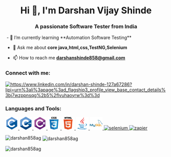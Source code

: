 <h1 align="center">Hi 👋, I'm Darshan Vijay Shinde</h1>
<h3 align="center">A passionate Software Tester from India</h3>
<img scr="https://www.google.com/imgres?q=automation%20testing%20with%20selenium%20and%20testng%20animation&imgurl=https%3A%2F%2Fimg-c.udemycdn.com%2Fcourse%2F480x270%2F1338748_ddcc_31.jpg&imgrefurl=https%3A%2F%2Fwww.udemy.com%2Fcourse%2Fcucumber-bdd-selenium-java-complete-automation-course%2F&docid=tCyAgZmzLdaByM&tbnid=nRPumJMq63UK1M&vet=12ahUKEwjblb3CxtKKAxXbhlYBHW_5HrwQM3oFCIQBEAA..i&w=480&h=270&hcb=2&ved=2ahUKEwjblb3CxtKKAxXbhlYBHW_5HrwQM3oFCIQBEAA">
- 🌱 I’m currently learning **Automation Software Testing**

- 💬 Ask me about **core java,html,css,TestNG,Selenium**

- 📫 How to reach me **darshanshinde858@gmail.com**

<h3 align="left">Connect with me:</h3>
<p align="left">
<a href="https://linkedin.com/in/https://www.linkedin.com/in/darshan-shinde-127a67286?lipi=urn%3ali%3apage%3ad_flagship3_profile_view_base_contact_details%3bj7wzppnsqg%2b5%2flvuhaoyrw%3d%3d" target="blank"><img align="center" src="https://raw.githubusercontent.com/rahuldkjain/github-profile-readme-generator/master/src/images/icons/Social/linked-in-alt.svg" alt="https://www.linkedin.com/in/darshan-shinde-127a67286?lipi=urn%3ali%3apage%3ad_flagship3_profile_view_base_contact_details%3bj7wzppnsqg%2b5%2flvuhaoyrw%3d%3d" height="30" width="40" /></a>
</p>

<h3 align="left">Languages and Tools:</h3>
<p align="left"> <a href="https://www.cprogramming.com/" target="_blank" rel="noreferrer"> <img src="https://raw.githubusercontent.com/devicons/devicon/master/icons/c/c-original.svg" alt="c" width="40" height="40"/> </a> <a href="https://www.w3schools.com/cpp/" target="_blank" rel="noreferrer"> <img src="https://raw.githubusercontent.com/devicons/devicon/master/icons/cplusplus/cplusplus-original.svg" alt="cplusplus" width="40" height="40"/> </a> <a href="https://www.w3schools.com/cs/" target="_blank" rel="noreferrer"> <img src="https://raw.githubusercontent.com/devicons/devicon/master/icons/csharp/csharp-original.svg" alt="csharp" width="40" height="40"/> </a> <a href="https://www.w3schools.com/css/" target="_blank" rel="noreferrer"> <img src="https://raw.githubusercontent.com/devicons/devicon/master/icons/css3/css3-original-wordmark.svg" alt="css3" width="40" height="40"/> </a> <a href="https://www.w3.org/html/" target="_blank" rel="noreferrer"> <img src="https://raw.githubusercontent.com/devicons/devicon/master/icons/html5/html5-original-wordmark.svg" alt="html5" width="40" height="40"/> </a> <a href="https://www.java.com" target="_blank" rel="noreferrer"> <img src="https://raw.githubusercontent.com/devicons/devicon/master/icons/java/java-original.svg" alt="java" width="40" height="40"/> </a> <a href="https://www.mysql.com/" target="_blank" rel="noreferrer"> <img src="https://raw.githubusercontent.com/devicons/devicon/master/icons/mysql/mysql-original-wordmark.svg" alt="mysql" width="40" height="40"/> </a> <a href="https://www.selenium.dev" target="_blank" rel="noreferrer"> <img src="https://raw.githubusercontent.com/detain/svg-logos/780f25886640cef088af994181646db2f6b1a3f8/svg/selenium-logo.svg" alt="selenium" width="40" height="40"/> </a> <a href="https://zapier.com" target="_blank" rel="noreferrer"> <img src="https://www.vectorlogo.zone/logos/zapier/zapier-icon.svg" alt="zapier" width="40" height="40"/> </a> </p>

<p><img align="left" src="https://github-readme-stats.vercel.app/api/top-langs?username=darshan858ag&show_icons=true&locale=en&layout=compact" alt="darshan858ag" /></p>

<p>&nbsp;<img align="center" src="https://github-readme-stats.vercel.app/api?username=darshan858ag&show_icons=true&locale=en" alt="darshan858ag" /></p>

<p><img align="center" src="https://github-readme-streak-stats.herokuapp.com/?user=darshan858ag&" alt="darshan858ag" /></p>
